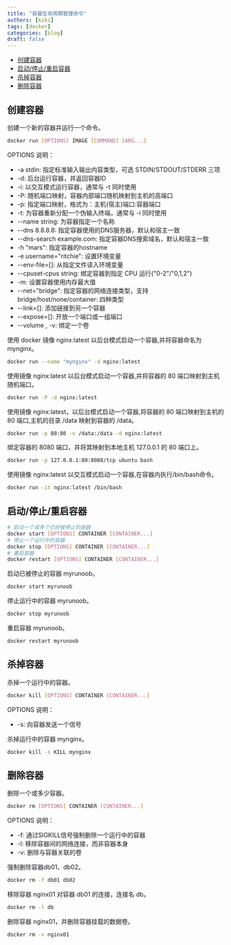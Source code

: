 ```yaml
---
title: "容器生命周期管理命令"
authors: [kiki]
tags: [docker]
categories: [blog]
draft: false
---
```


- [创建容器](#%e5%88%9b%e5%bb%ba%e5%ae%b9%e5%99%a8)
- [启动/停止/重启容器](#%e5%90%af%e5%8a%a8%e5%81%9c%e6%ad%a2%e9%87%8d%e5%90%af%e5%ae%b9%e5%99%a8)
- [杀掉容器](#%e6%9d%80%e6%8e%89%e5%ae%b9%e5%99%a8)
- [删除容器](#%e5%88%a0%e9%99%a4%e5%ae%b9%e5%99%a8)

## 创建容器

创建一个新的容器并运行一个命令。

```sh
docker run [OPTIONS] IMAGE [COMMAND] [ARG...]
```

OPTIONS 说明：

- -a stdin: 指定标准输入输出内容类型，可选 STDIN/STDOUT/STDERR 三项
- -d: 后台运行容器，并返回容器ID
- -i: 以交互模式运行容器，通常与 -t 同时使用
- -P: 随机端口映射，容器内部端口随机映射到主机的高端口
- -p: 指定端口映射，格式为：主机(宿主)端口:容器端口
- -t: 为容器重新分配一个伪输入终端，通常与 -i 同时使用
- --name string: 为容器指定一个名称
- --dns 8.8.8.8: 指定容器使用的DNS服务器，默认和宿主一致
- --dns-search example.com: 指定容器DNS搜索域名，默认和宿主一致
- -h "mars": 指定容器的hostname
- -e username="ritchie": 设置环境变量
- --env-file=[]: 从指定文件读入环境变量
- --cpuset-cpus string: 绑定容器到指定 CPU 运行("0-2"/"0,1,2")
- -m: 设置容器使用内存最大值
- --net="bridge": 指定容器的网络连接类型，支持 bridge/host/none/container: 四种类型
- --link=[]: 添加链接到另一个容器
- --expose=[]: 开放一个端口或一组端口
- --volume , -v: 绑定一个卷

使用 docker 镜像 nginx:latest 以后台模式启动一个容器,并将容器命名为 mynginx。

```sh
docker run --name "mynginx" -d nginx:latest
```

使用镜像 nginx:latest 以后台模式启动一个容器,并将容器的 80 端口映射到主机随机端口。

```sh
docker run -P -d nginx:latest
```

使用镜像 nginx:latest，以后台模式启动一个容器,将容器的 80 端口映射到主机的 80 端口,主机的目录 /data 映射到容器的 /data。

```sh
docker run -p 80:80 -v /data:/data -d nginx:latest
```

绑定容器的 8080 端口，并将其映射到本地主机 127.0.0.1 的 80 端口上。

```sh
docker run -p 127.0.0.1:80:8080/tcp ubuntu bash
```

使用镜像 nginx:latest 以交互模式启动一个容器,在容器内执行/bin/bash命令。

```sh
docker run -it nginx:latest /bin/bash
```

## 启动/停止/重启容器

```sh
# 启动一个或多个已经被停止的容器
docker start [OPTIONS] CONTAINER [CONTAINER...]
# 停止一个运行中的容器
docker stop [OPTIONS] CONTAINER [CONTAINER...]
# 重启容器
docker restart [OPTIONS] CONTAINER [CONTAINER...]
```

启动已被停止的容器 myrunoob。

```sh
docker start myrunoob
```

停止运行中的容器 myrunoob。

```sh
docker stop myrunoob
```

重启容器 myrunoob。

```sh
docker restart myrunoob
```

## 杀掉容器

杀掉一个运行中的容器。

```sh
docker kill [OPTIONS] CONTAINER [CONTAINER...]
```

OPTIONS 说明：

- -s: 向容器发送一个信号

杀掉运行中的容器 mynginx。

```sh
docker kill -s KILL mynginx
```

## 删除容器

删除一个或多少容器。

```sh
docker rm [OPTIONS] CONTAINER [CONTAINER...]
```

OPTIONS 说明：

- -f: 通过SIGKILL信号强制删除一个运行中的容器
- -l: 移除容器间的网络连接，而非容器本身
- -v: 删除与容器关联的卷

强制删除容器db01、db02。

```sh
docker rm -f db01 db02
```

移除容器 nginx01 对容器 db01 的连接，连接名 db。

```sh
docker rm -l db
```

删除容器 nginx01，并删除容器挂载的数据卷。

```sh
docker rm -v nginx01
```

